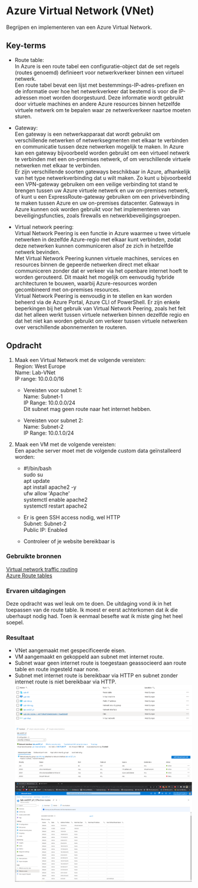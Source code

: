 # Azure Virtual Network (VNet)
Begrijpen en implementeren van een Azure Virtual Network. 

## Key-terms
- Route table:  
In Azure is een route tabel een configuratie-object dat de set regels (routes genoemd) definieert voor netwerkverkeer binnen een virtueel netwerk.  
Een route tabel bevat een lijst met bestemmings-IP-adres-prefixen en de informatie over hoe het netwerkverkeer dat bestemd is voor die IP-adressen moet worden doorgestuurd. Deze informatie wordt gebruikt door virtuele machines en andere Azure resources binnen hetzelfde virtuele netwerk om te bepalen waar ze netwerkverkeer naartoe moeten sturen.  

- Gateway:  
Een gateway is een netwerkapparaat dat wordt gebruikt om verschillende netwerken of netwerksegmenten met elkaar te verbinden en communicatie tussen deze netwerken mogelijk te maken. In Azure kan een gateway bijvoorbeeld worden gebruikt om een virtueel netwerk te verbinden met een on-premises netwerk, of om verschillende virtuele netwerken met elkaar te verbinden.  
Er zijn verschillende soorten gateways beschikbaar in Azure, afhankelijk van het type netwerkverbinding dat u wilt maken. Zo kunt u bijvoorbeeld een VPN-gateway gebruiken om een veilige verbinding tot stand te brengen tussen uw Azure virtuele netwerk en uw on-premises netwerk, of kunt u een ExpressRoute-gateway gebruiken om een privéverbinding te maken tussen Azure en uw on-premises datacenter. Gateways in Azure kunnen ook worden gebruikt voor het implementeren van beveiligingsfuncties, zoals firewalls en netwerkbeveiligingsgroepen.

- Virtual network peering:  
Virtual Network Peering is een functie in Azure waarmee u twee virtuele netwerken in dezelfde Azure-regio met elkaar kunt verbinden, zodat deze netwerken kunnen communiceren alsof ze zich in hetzelfde netwerk bevinden.  
Met Virtual Network Peering kunnen virtuele machines, services en resources binnen de gepeerde netwerken direct met elkaar communiceren zonder dat er verkeer via het openbare internet hoeft te worden gerouteerd. Dit maakt het mogelijk om eenvoudig hybride architecturen te bouwen, waarbij Azure-resources worden gecombineerd met on-premises resources.  
Virtual Network Peering is eenvoudig in te stellen en kan worden beheerd via de Azure Portal, Azure CLI of PowerShell. Er zijn enkele beperkingen bij het gebruik van Virtual Network Peering, zoals het feit dat het alleen werkt tussen virtuele netwerken binnen dezelfde regio en dat het niet kan worden gebruikt om verkeer tussen virtuele netwerken over verschillende abonnementen te routeren.

## Opdracht
1. Maak een Virtual Network met de volgende vereisten:  
   Region: West Europe  
   Name: Lab-VNet  
   IP range: 10.0.0.0/16  
   + Vereisten voor subnet 1:  
     Name: Subnet-1  
     IP Range: 10.0.0.0/24  
     Dit subnet mag geen route naar het internet hebben.  

   + Vereisten voor subnet 2:  
     Name: Subnet-2  
     IP Range: 10.0.1.0/24  
 
2. Maak een VM met de volgende vereisten:  
  Een apache server moet met de volgende custom data geïnstalleerd worden:  

   + #!/bin/bash  
     sudo su  
     apt update  
     apt install apache2 -y  
     ufw allow 'Apache'  
     systemctl enable apache2  
    systemctl restart apache2  

   + Er is geen SSH access nodig, wel HTTP  
     Subnet: Subnet-2  
     Public IP: Enabled  
   + Controleer of je website bereikbaar is  

### Gebruikte bronnen
[Virtual network traffic routing](https://learn.microsoft.com/en-us/azure/virtual-network/virtual-networks-udr-overview)  
[Azure Route tables](https://learn.microsoft.com/en-us/azure/virtual-network/manage-route-table)

### Ervaren uitdagingen
Deze opdracht was wel leuk om te doen. De uitdaging vond ik in het toepassen van de route table. Ik moest er eerst achterkomen dat ik die uberhaupt nodig had. Toen ik eenmaal besefte wat ik miste ging het heel soepel.

### Resultaat
- VNet aangemaakt met gespecificeerde eisen.
- VM aangemaakt en gekoppeld aan subnet met internet route.
- Subnet waar geen internet route is toegestaan geassocieerd aan route table en route ingesteld naar none.
- Subnet met internet route is bereikbaar via HTTP en subnet zonder internet route is niet bereikbaar via HTTP.
![](/00_includes/week-4-img/AZ-10_Resources.png)
![](/00_includes/week-4-img/AZ-10_VMNTWRK.png)
![](/00_includes/week-4-img/AZ-10_RoutesNIC.png)